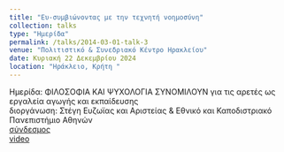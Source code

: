 ```yaml
---
title: "Ευ-συμβιώνοντας με την τεχνητή νοημοσύνη"
collection: talks
type: "Ημερίδα"
permalink: /talks/2014-03-01-talk-3
venue: "Πολιτιστικό & Συνεδριακό Κέντρο Ηρακλείου"
date: Κυριακή 22 Δεκεμβρίου 2024
location: "Ηράκλειο, Κρήτη "
---
```


Ημερίδα: ΦΙΛΟΣΟΦΙΑ ΚΑΙ ΨΥΧΟΛΟΓΙΑ ΣΥΝΟΜΙΛΟΥΝ για τις αρετές ως εργαλεία αγωγής και εκπαίδευσης  
διοργάνωση: Στέγη Ευζωϊας και Αριστείας & Εθνικό και Καποδιστριακό Πανεπιστήμιο Αθηνών  
[σύνδεσμος](https://www.elstea.net/2024/12/02/imerida-philosophia-psihologia-aretes/?fbclid=IwY2xjawHR839leHRuA2FlbQIxMAABHb9R_YxYnvUTdrfEmJ6djmgQc13DylYVkLpRhR4eLIklqcGe845gFa3PVA_aem_fxFTovajBv5df_mFDRE_6g)  
[video](https://www.youtube.com/channel/UC7p28jh8UQ89wWIZskYjWdg?app=desktop&fbclid=IwY2xjawHR889leHRuA2FlbQIxMAABHU5swZWohZTZ9xGSlqBUEm_IKfZqO62h7lnHpqaQns-TWqRv1tgd_qLOpQ_aem_QL-416VlDxoavyCpjaWlzA)

